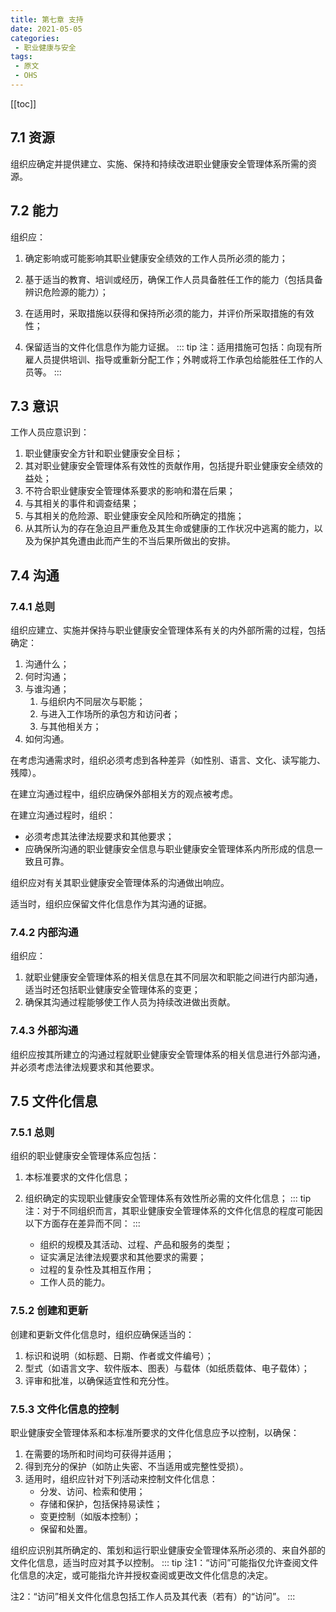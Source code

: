 ```yaml
---
title: 第七章 支持
date: 2021-05-05
categories:
 - 职业健康与安全
tags:
 - 原文
 - OHS
---
```

[[toc]]
## 7.1 资源

组织应确定并提供建立、实施、保持和持续改进职业健康安全管理体系所需的资源。

## 7.2 能力

组织应：

1. 确定影响或可能影响其职业健康安全绩效的工作人员所必须的能力；

2. 基于适当的教育、培训或经历，确保工作人员具备胜任工作的能力（包括具备辨识危险源的能力）；

3. 在适用时，采取措施以获得和保持所必须的能力，并评价所采取措施的有效性；

4. 保留适当的文件化信息作为能力证据。
::: tip
   注：适用措施可包括：向现有所雇人员提供培训、指导或重新分配工作；外聘或将工作承包给能胜任工作的人员等。
:::
## 7.3 意识

工作人员应意识到：

1. 职业健康安全方针和职业健康安全目标；
2. 其对职业健康安全管理体系有效性的贡献作用，包括提升职业健康安全绩效的益处；
3. 不符合职业健康安全管理体系要求的影响和潜在后果；
4. 与其相关的事件和调查结果；
5. 与其相关的危险源、职业健康安全风险和所确定的措施；
6. 从其所认为的存在急迫且严重危及其生命或健康的工作状况中逃离的能力，以及为保护其免遭由此而产生的不当后果所做出的安排。

## 7.4 沟通

### 7.4.1 总则

组织应建立、实施并保持与职业健康安全管理体系有关的内外部所需的过程，包括确定：

1. 沟通什么；
2. 何时沟通；
3. 与谁沟通；
   1. 与组织内不同层次与职能；
   2. 与进入工作场所的承包方和访问者；
   3. 与其他相关方；
4. 如何沟通。

在考虑沟通需求时，组织必须考虑到各种差异（如性别、语言、文化、读写能力、残障）。

在建立沟通过程中，组织应确保外部相关方的观点被考虑。

在建立沟通过程时，组织：

+ 必须考虑其法律法规要求和其他要求；
+ 应确保所沟通的职业健康安全信息与职业健康安全管理体系内所形成的信息一致且可靠。

组织应对有关其职业健康安全管理体系的沟通做出响应。

适当时，组织应保留文件化信息作为其沟通的证据。

### 7.4.2 内部沟通

组织应：

1. 就职业健康安全管理体系的相关信息在其不同层次和职能之间进行内部沟通，适当时还包括职业健康安全管理体系的变更；
2. 确保其沟通过程能够使工作人员为持续改进做出贡献。

### 7.4.3 外部沟通

组织应按其所建立的沟通过程就职业健康安全管理体系的相关信息进行外部沟通，并必须考虑法律法规要求和其他要求。

## 7.5 文件化信息

### 7.5.1 总则

组织的职业健康安全管理体系应包括：

1. 本标准要求的文件化信息；

2. 组织确定的实现职业健康安全管理体系有效性所必需的文件化信息；
::: tip
   注：对于不同组织而言，其职业健康安全管理体系的文件化信息的程度可能因以下方面存在差异而不同：
:::
   + 组织的规模及其活动、过程、产品和服务的类型；
   + 证实满足法律法规要求和其他要求的需要；
   + 过程的复杂性及其相互作用；
   + 工作人员的能力。

### 7.5.2 创建和更新

创建和更新文件化信息时，组织应确保适当的：

1. 标识和说明（如标题、日期、作者或文件编号）；
2. 型式（如语言文字、软件版本、图表）与载体（如纸质载体、电子载体）；
3. 评审和批准，以确保适宜性和充分性。

### 7.5.3 文件化信息的控制

职业健康安全管理体系和本标准所要求的文件化信息应予以控制，以确保：

1. 在需要的场所和时间均可获得并适用；
2. 得到充分的保护（如防止失密、不当适用或完整性受损）。
3. 适用时，组织应针对下列活动来控制文件化信息：
   + 分发、访问、检索和使用；
   + 存储和保护，包括保持易读性；
   + 变更控制（如版本控制）；
   + 保留和处置。

组织应识别其所确定的、策划和运行职业健康安全管理体系所必须的、来自外部的文件化信息，适当时应对其予以控制。
::: tip
注1：“访问”可能指仅允许查阅文件化信息的决定，或可能指允许并授权查阅或更改文件化信息的决定。

注2：“访问”相关文件化信息包括工作人员及其代表（若有）的“访问”。
:::